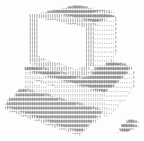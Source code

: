 <!--
## Hi there 👋

**danilosalvador/danilosalvador** is a ✨ _special_ ✨ repository because its `README.md` (this file) appears on your GitHub profile.

Here are some ideas to get you started:

- 🔭 I’m currently working on ...
- 🌱 I’m currently learning ...
- 👯 I’m looking to collaborate on ...
- 🤔 I’m looking for help with ...
- 💬 Ask me about ...
- 📫 How to reach me: ...
- 😄 Pronouns: ...
- ⚡ Fun fact: ...
-->
```
                         .,,uod8B8bou,,.
                ..,uod8BBBBBBBBBBBBBBBBRPFT?l!i:.
           ||||||||||||||!?TFPRBBBBBBBBBBBBBBB8m=,
           ||||   '""^^!!||||||||||TFPRBBBVT!:...!
           ||||            '""^^!!|||||?!:.......!
           ||||                     ||||.........!
           ||||                     ||||.........!
           ||||                     ||||.........!
           ||||                     ||||.........!
           ||||                     ||||.........!
           ||||                     ||||.........!
           ||||,                    ||||.........`
           |||||!!-._               ||||.......;.
           ':!|||||||||!!-._        ||||.....bBBBBWdou,.
         bBBBBB86foi!|||||||!!-..:|||!..bBBBBBBBBBBBBBBY!
         ::!?TFPRBBBBBB86foi!||||||||!!bBBBBBBBBBBBBBBY..!
         :::::::::!?TFPRBBBBBB86ftiaabBBBBBBBBBBBBBBY....!
         :::;`"^!:;::::::!?TFPRBBBBBBBBBBBBBBBBBBBY......!
         ;::::::...''^::::::::::!?TFPRBBBBBBBBBBY........!
     .ob86foi;::::::::::::::::::::::::!?TFPRBY..........`
    .b888888888886foi;:::::::::::::::::::::::..........`
 .b888888888888888888886foi;::::::::::::::::..........
.b888888888888888888888888888886foi;:::::::::......`
!Tf998888888888888888888888888888888886foi;:::....`
  '"^!|Tf9988888888888888888888888888888888!::..`
       '"^!|Tf998888888888888888888888889!! '`
             '"^!|Tf9988888888888888888!!`            iBBbo.
                  '"^!|Tf998888888889!`             WBBBBbo.
                        '"^!|Tf9989!`              YBBBP^'
                              '"^!`               `
```
